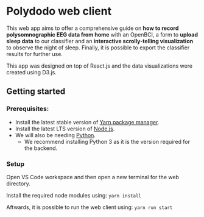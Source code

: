 # Polydodo web client

This web app aims to offer a comprehensive guide on **how to record polysomnographic EEG data from home** with an OpenBCI, a form to **upload sleep data** to our classifier and an **interactive scrolly-telling visualization** to observe the night of sleep. Finally, it is possible to export the classifier results for further use.

This app was designed on top of React.js and the data visualizations were created using D3.js.

## Getting started

### Prerequisites:
- Install the latest stable version of  [Yarn package manager](https://classic.yarnpkg.com/lang/en/).
- Install the latest LTS version of [Node.js](https://nodejs.org/en/download/).
- We will also be needing [Python](https://www.python.org/downloads/).
  - We recommend installing Python 3 as it is the version required for the backend.

### Setup
Open VS Code workspace and then open a new terminal for the web directory. 

Install the required node modules using:
`yarn install`

Aftwards, it is possible to run the web client using:
`yarn run start`
